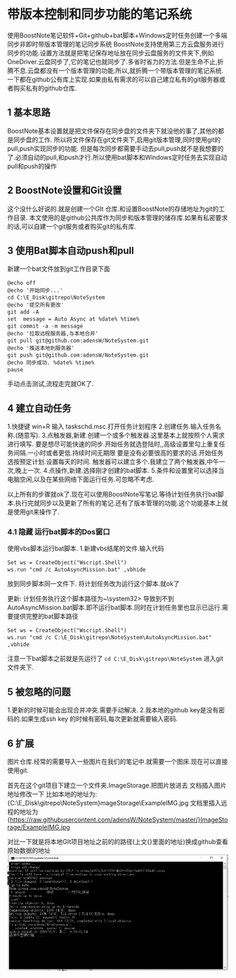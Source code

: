 # 带版本控制和同步功能的笔记系统

使用BoostNote笔记软件+Git+github+bat脚本+Windows定时任务创建一个多端同步非即时带版本管理的笔记同步系统
BoostNote支持使用第三方云盘服务进行同步的功能.设置方法就是把笔记保存地址放在同步云盘服务的文件夹下,例如OneDriver.云盘同步了,它的笔记也就同步了.多省时省力的方法.但是生命不止,折腾不息.云盘都没有一个版本管理的功能.所以,就折腾一个带版本管理的笔记系统.一下都在github公有库上实现.如果由私有需求的可以自己建立私有的git服务器或者购买私有的github仓库.

## 1 基本思路
BoostNote基本设置就是把文件保存在同步盘的文件夹下就没他的事了,其他的都是同步盘的工作.
所以将文件保存在git文件夹下,启用git版本管理,同时使用git的pull,push实现同步的功能.
但是每次同步都需要手动去pull,push就不是我想要的了.必须自动的pull,和push才行.所以使用bat脚本和Windows定时任务去实现自动pull和push的操作

## 2 BoostNote设置和Git设置

这个没什么好说的.就是创建一个GIt 仓库.和设置BoostNote的存储地址为git的工作目录.
本文使用的是github公共库作为同步和版本管理的储存库.如果有私密要求的话,可以自建一个git服务或者购买git的私有库.

## 3 使用Bat脚本自动push和pull
新建一个bat文件放到git工作目录下面

``` 
@echo off
@echo '开始同步...'
cd C:\E_Disk\gitrepo\NoteSystem
@echo '提交所有更改'
git add -A
set  message = Auto Async at %date% %time% 
git commit -a -m message
@echo '拉取远程服务器,与本地合并'
git pull git@github.com:adensW/NoteSystem.git
@echo '推送本地到服务器'
git push git@github.com:adensW/NoteSystem.git
@echo 同步成功. %date% %time% 
pause
```
手动点击测试,流程走完就OK了.

## 4 建立自动任务

1.快捷键 win+R 输入 taskschd.msc.打开任务计划程序
2.创建任务.输入任务名称.(随意写).
3.点触发器,新建.创建一个或多个触发器.这里基本上就按照个人需求进行填写.
    要是想尽可能快速的同步.开始任务就选登陆时,,高级设置里勾上重复任务间隔.一小时或者更低.持续时间无期限
    要是没有必要很高的要求的话.开始任务选按预定计划.设置每天的时间.
    触发器可以建立多个.我建立了两个触发器,中午一次,晚上一次.
4.点操作,新建.选择刚才创建的bat脚本.
5.条件和设置里可以选择当电脑空闲,以及在某些网络下面运行任务.可忽略不考虑.

以上所有的步骤就ok了.现在可以使用BoostNote写笔记.等待计划任务执行bat脚本.执行完就同步以及更新了所有的笔记.还有了版本管理的功能.这个功能基本上就是使用git来操作了.
### 4.1 隐藏 运行bat脚本的Dos窗口

使用vbs脚本运行bat脚本.
1.新建vbs结尾的文件.输入代码
```
Set ws = CreateObject("Wscript.Shell") 
ws.run "cmd /c AutoAsyncMission.bat" ,vbhide
```
放到同步脚本同一文件下.
将计划任务改为运行这个脚本.就ok了

更新: 计划任务执行这个脚本路径为~\system32> 导致到不到AutoAsyncMission.bat脚本.即不运行bat脚本.同时在计划任务里也显示已运行.需要提供完整的bat脚本路径
```
Set ws = CreateObject("Wscript.Shell") 
ws.run "cmd /c C:\E_Disk\gitrepo\NoteSystem\AutoAsyncMission.bat" ,vbhide
```
注意一下bat脚本之前就是先运行了 ``` cd C:\E_Disk\gitrepo\NoteSystem ``` 进入git文件夹下.

## 5 被忽略的问题

1.更新的时候可能会出现合并冲突.需要手动解决.
2.我本地的github key是没有密码的.如果生成ssh key 的时候有密码,每次更新就需要输入密码.

## 6 扩展
图片仓库.经常的需要导入一些图片在我们的笔记中.就需要一个图床.现在可以直接使用git.

首先在这个git项目下建立一个文件夹.ImageStorage.把图片放进去
文档插入图片地址修改一下
比如本地的地址为:
{C:\E_Disk\gitrepo\NoteSystem}mageStorage\ExampleIMG.jpg
文档里插入远程的地址为
{https://raw.githubusercontent.com/adensW/NoteSystem/master/}ImageStorage/ExampleIMG.jpg

对比一下就是将本地GIt项目地址之前的的路径(上文{}里面的地址)换成github查看原始数据的地址
![ExampleIMG.jpg](https://raw.githubusercontent.com/adensW/NoteSystem/master/ImageStorage/ExampleIMG.jpg)